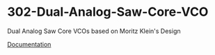 # 302-Dual-Analog-Saw-Core-VCO
Dual Analog Saw Core VCOs based on Moritz Klein's Design

[Documentation](https://f113x.github.io/projects-documentation/Eurorack/302-Dual-Analog-Saw-Core-VCO/)